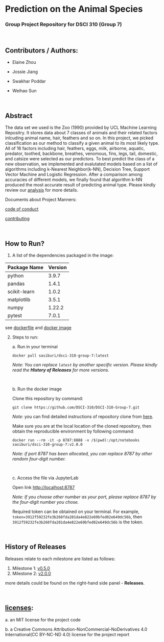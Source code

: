 # Prediction on the Animal Species
### Group Project Repository for DSCI 310 (Group 7)
<br>

## Contributors / Authors: 

- Elaine Zhou

- Jossie Jiang

- Swakhar Poddar

- Weihao Sun

<br>

## Abstract
The data set we used is the Zoo (1990) provided by UCL Machine Learning Repositry. It stores data about 7 classes of animals and their related factors inlcuding animal name, hair, feathers and so on. In this project, we picked classification as our method to classify a given animal to its most likely type. All of 16 factors including hair, feathers, eggs, milk, airborne, aquatic, predator, toothed, backbone, breathes, venomous, fins, legs, tail, domestic, and catsize were selected as our predictors. To best predict the class of a new observation, we implemented and evalutated models based on a list of algorithms including k-Nearest Neighbor(k-NN), Decision Tree, Support Vector Machine and Logistic Regression. After a comparison among accuracies of different models, we finally found that algorithm k-NN produced the most accurate result of predicting animal type. Please kindly review our [analysis](analysis/zoo_analysis.ipynb) for more details. 

Documents about Project Manners:

[code of conduct](CODE_OF_CONDUCT.md)

[contributing](CONTRIBUTING.md)

<br>

## How to Run?
1. A list of the dependencies packaged in the image:
   
|   Package Name           | Version  |
|--------------------------|----------|
|python                    | 3.9.7    |
|pandas                    | 1.4.1    |
|scikit-learn              | 1.0.2    |   
|matplotlib                | 3.5.1    |   
|numpy                     | 1.22.2   |   
|pytest                    | 7.0.1    |   

   see [dockerfile](Dockerfile) and [docker image](https://hub.docker.com/repository/docker/sasiburi/dsci-310-group-7)

2. Steps to run: 

   a. Run in your terminal

   ```
   docker pull sasiburi/dsci-310-group-7:latest
   ```

   *Note: You can replace `latest` by another specific version.  Please kindly read the **History of Releases** for more versions.*

   <br>

   b. Run the docker image

   Clone this repository by command:

   ```
   git clone https://github.com/DSCI-310/DSCI-310-Group-7.git
   ```

    *Note*: you can find detailed instructions of repository clone from [here](https://github.com/DSCI-310/DSCI-310-Group-7.git).

   Make sure you are at the local location of the cloned repository, then obtain the reproducible environment by following command:

   ```
   docker run --rm -it -p 8787:8888 -v /$(pwd):/opt/notebooks sasiburi/dsci-310-group-7:v2.0.0
   ```
   
   *Note: if port 8787 has been allocated, you can replace 8787 by other random four-digit number.*
   
   <br>
   
   c. Access the file via JupyterLab
   
   Open link [http://localhost:8787](http://localhost:8787/)
   
   *Note: If you choose other number as your port, please replace 8787 by the four-digit number you chose.*
   
   Required token can be obtained on your terminal. For example, `token=3912f59232fe3b260fda201da4e822e69bfed02e649dc56b`, then `3912f59232fe3b260fda201da4e822e69bfed02e649dc56b` is the token.
   
   <br>

## History of Releases

Releases relate to each milestone are listed as follows:

1. Milestone 1: [v0.5.0](https://github.com/DSCI-310/DSCI-310-Group-7/releases/tag/v0.5.0)
2. Milestone 2: [v2.0.0](https://github.com/DSCI-310/DSCI-310-Group-7/releases/tag/v2.0.0)

more details could be found on the right-hand side panel - **Releases**.

<br>

##  [licenses](LICENSE.md):

a. an MIT license for the project code 

b. a Creative Commons Attribution-NonCommercial-NoDerivatives 4.0 International(CC BY-NC-ND 4.0) license for the project report







